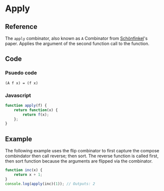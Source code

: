# Apply

## Reference

The `apply` combinator, also known as `A` Combinator from [Schönfinkel](http://en.wikipedia.org/wiki/Moses_Sch%C3%B6nfinkel)'s paper. Applies the argument of the second function call to the function.

## Code

### Psuedo code

```
(A f x) = (f x)
```

### Javascript

```javascript
function apply(f) {
    return function(x) {
        return f(x);
    };
}
```

## Example

The following example uses the flip combinator to first capture the compose combindator then call reverse; then sort. The reverse function is called first, then sort function because the arguments are flipped via the combinator.

```javascript
function inc(x) {
	return x + 1;
}
console.log(apply(inc)(1)); // Outputs: 2
```